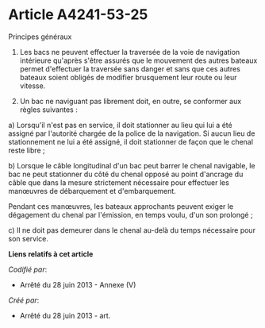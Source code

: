 # Article A4241-53-25

Principes généraux

1. Les bacs ne peuvent effectuer la traversée de la voie de navigation intérieure qu'après s'être assurés que le mouvement
des autres bateaux permet d'effectuer la traversée sans danger et sans que ces autres bateaux soient obligés de modifier
brusquement leur route ou leur vitesse.

2. Un bac ne naviguant pas librement doit, en outre, se conformer aux règles suivantes :

a) Lorsqu'il n'est pas en service, il doit stationner au lieu qui lui a été assigné par l'autorité chargée de la police de la
navigation. Si aucun lieu de stationnement ne lui a été assigné, il doit stationner de façon que le chenal reste libre ;

b) Lorsque le câble longitudinal d'un bac peut barrer le chenal navigable, le bac ne peut stationner du côté du chenal opposé
au point d'ancrage du câble que dans la mesure strictement nécessaire pour effectuer les manœuvres de débarquement et
d'embarquement.

Pendant ces manœuvres, les bateaux approchants peuvent exiger le dégagement du chenal par l'émission, en temps voulu, d'un
son prolongé ;

c) Il ne doit pas demeurer dans le chenal au-delà du temps nécessaire pour son service.

**Liens relatifs à cet article**

_Codifié par_:

  - Arrêté du 28 juin 2013 -  Annexe (V)

_Créé par_:

  - Arrêté du 28 juin 2013 - art.
